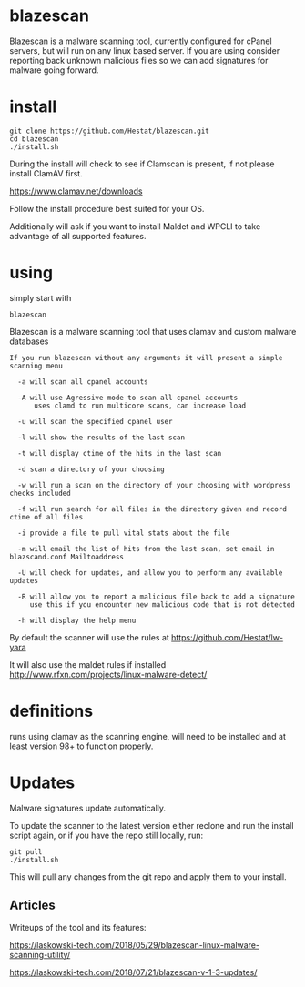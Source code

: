 # blazescan

Blazescan is a malware scanning tool, currently configured for cPanel servers, but will run on any linux based server. If you are using consider reporting back unknown malicious files so we can add signatures for malware going forward.

# install

	git clone https://github.com/Hestat/blazescan.git
	cd blazescan
	./install.sh
	
During the install will check to see if Clamscan is present, if not please install ClamAV first.

https://www.clamav.net/downloads

Follow the install procedure best suited for your OS.

Additionally will ask if you want to install Maldet and WPCLI to take advantage of all supported features.

# using

simply start with 

 ```blazescan```


Blazescan is a malware scanning tool that uses clamav and custom malware databases

	If you run blazescan without any arguments it will present a simple scanning menu
	
  	  -a will scan all cpanel accounts
	
  	  -A will use Agressive mode to scan all cpanel accounts
     	  uses clamd to run multicore scans, can increase load
	
	  -u will scan the specified cpanel user
	
	  -l will show the results of the last scan
	
	  -t will display ctime of the hits in the last scan
	
	  -d scan a directory of your choosing
	
	  -w will run a scan on the directory of your choosing with wordpress checks included
	
	  -f will run search for all files in the directory given and record ctime of all files
	
	  -i provide a file to pull vital stats about the file
	
	  -m will email the list of hits from the last scan, set email in blazscand.conf Mailtoaddress
	
	  -U will check for updates, and allow you to perform any available updates
	
	  -R will allow you to report a malicious file back to add a signature
	     use this if you encounter new malicious code that is not detected
	
	  -h will display the help menu
	

By default the scanner will use the rules at https://github.com/Hestat/lw-yara

It will also use the maldet rules if installed http://www.rfxn.com/projects/linux-malware-detect/



# definitions


runs using clamav as the scanning engine, will need to be installed and at least version 98+ to function properly.

# Updates

Malware signatures update automatically. 

To update the scanner to the latest version either reclone and run the install script again, or if you have the repo still locally, run:

	git pull
	./install.sh

This will pull any changes from the git repo and apply them to your install.

## Articles

Writeups of the tool and its features:

https://laskowski-tech.com/2018/05/29/blazescan-linux-malware-scanning-utility/

https://laskowski-tech.com/2018/07/21/blazescan-v-1-3-updates/
